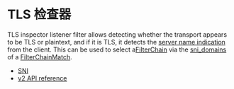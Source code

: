 # TLS 检查器

TLS inspector listener filter allows detecting whether the transport appears to be TLS or plaintext, and if it is TLS, it detects the [server name indication](https://en.wikipedia.org/wiki/Server_Name_Indication) from the client. This can be used to select a[FilterChain](../../api-v2/api/v2/listener/listener.proto.md#envoy-api-msg-listener-filterchain) via the [sni_domains](../../api-v2/api/v2/listener/listener.proto.md#envoy-api-field-listener-filterchainmatch-sni-domains) of a [FilterChainMatch](../../api-v2/api/v2/listener/listener.proto.md#envoy-api-msg-listener-filterchainmatch).

- [SNI](../../faq/sni.md#faq-how-to-setup-sni)
- [v2 API reference](../../api-v2/api/v2/listener/listener.proto.md#envoy-api-field-listener-listenerfilter-name)